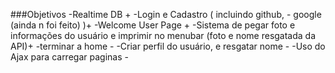 ###Objetivos
-Realtime DB +
-Login e Cadastro ( incluindo github, - google (ainda n foi feito) )+
-Welcome User Page +
-Sistema de pegar foto e informações do usuário  e imprimir no menubar (foto e nome resgatada da API)+
-terminar a home -
-Criar perfil  do usuário, e resgatar nome -
-Uso do Ajax para carregar paginas - 